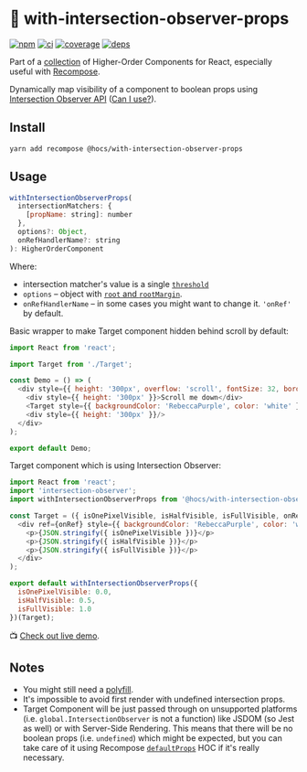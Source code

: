 # :eyes: with-intersection-observer-props

[![npm](https://img.shields.io/npm/v/@hocs/with-intersection-observer-props.svg?style=flat-square)](https://www.npmjs.com/package/@hocs/with-intersection-observer-props) [![ci](https://img.shields.io/travis/deepsweet/hocs/master.svg?style=flat-square)](https://travis-ci.org/deepsweet/hocs) [![coverage](https://img.shields.io/codecov/c/github/deepsweet/hocs/master.svg?style=flat-square)](https://codecov.io/github/deepsweet/hocs) [![deps](https://david-dm.org/deepsweet/hocs.svg?path=packages/with-intersection-observer-props&style=flat-square)](https://david-dm.org/deepsweet/hocs?path=packages/with-intersection-observer-props)

Part of a [collection](https://github.com/deepsweet/hocs) of Higher-Order Components for React, especially useful with [Recompose](https://github.com/acdlite/recompose).

Dynamically map visibility of a component to boolean props using [Intersection Observer API](https://developer.mozilla.org/en-US/docs/Web/API/Intersection_Observer_API) ([Can I use?](https://caniuse.com/#feat=intersectionobserver)).

## Install

```
yarn add recompose @hocs/with-intersection-observer-props
```

## Usage

```js
withIntersectionObserverProps(
  intersectionMatchers: {
    [propName: string]: number
  },
  options?: Object,
  onRefHandlerName?: string
): HigherOrderComponent
```

Where:
* intersection matcher's value is a single [`threshold`](https://developer.mozilla.org/en-US/docs/Web/API/Intersection_Observer_API#Thresholds)
* `options` – object with [`root` and `rootMargin`](https://developer.mozilla.org/en-US/docs/Web/API/Intersection_Observer_API#The_intersection_root_and_root_margin).
* `onRefHandlerName` – in some cases you might want to change it. `'onRef'` by default.

Basic wrapper to make Target component hidden behind scroll by default:

```js
import React from 'react';

import Target from './Target';

const Demo = () => (
  <div style={{ height: '300px', overflow: 'scroll', fontSize: 32, border: '1px solid black' }}>
    <div style={{ height: '300px' }}>Scroll me down</div>
    <Target style={{ backgroundColor: 'RebeccaPurple', color: 'white' }}/>
    <div style={{ height: '300px' }}/>
  </div>
);

export default Demo;
```

Target component which is using Intersection Observer:

```js
import React from 'react';
import 'intersection-observer';
import withIntersectionObserverProps from '@hocs/with-intersection-observer-props';

const Target = ({ isOnePixelVisible, isHalfVisible, isFullVisible, onRef }) => (
  <div ref={onRef} style={{ backgroundColor: 'RebeccaPurple', color: 'white' }}>
    <p>{JSON.stringify({ isOnePixelVisible })}</p>
    <p>{JSON.stringify({ isHalfVisible })}</p>
    <p>{JSON.stringify({ isFullVisible })}</p>
  </div>
);

export default withIntersectionObserverProps({
  isOnePixelVisible: 0.0,
  isHalfVisible: 0.5,
  isFullVisible: 1.0
})(Target);
```

:tv: [Check out live demo](https://www.webpackbin.com/bins/-KrRs9rYfAnD3M56N06H).

## Notes

* You might still need a [polyfill](https://github.com/WICG/IntersectionObserver/tree/gh-pages/polyfill).
* It's impossible to avoid first render with undefined intersection props.
* Target Component will be just passed through on unsupported platforms (i.e. `global.IntersectionObserver` is not a function) like JSDOM (so Jest as well) or with Server-Side Rendering. This means that there will be no boolean props (i.e. `undefined`) which might be expected, but you can take care of it using Recompose [`defaultProps`](https://github.com/acdlite/recompose/blob/master/docs/API.md#defaultprops) HOC if it's really necessary.
